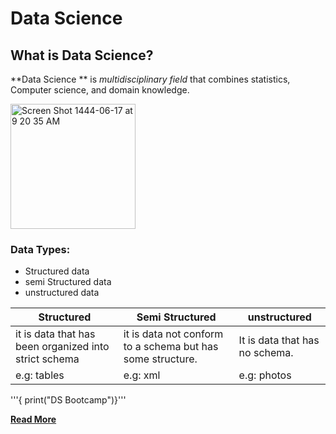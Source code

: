 # **Data Science**
## **What is Data Science?**

**Data Science ** is *multidisciplinary field* that combines statistics, Computer science, and domain knowledge.


<img  alt="Screen Shot 1444-06-17 at 9 20 35 AM" src="https://github.com/HESHAM-SA/Git-Lab3/assets/62900612/42e43cf1-5b68-4768-9b6d-1a402db222a8" width="200" height="200">

### **Data Types:**
- Structured data 
- semi Structured data 
- unstructured data 


| Structured | Semi Structured |unstructured |
|------------|------------------|------------|
|it is data that has been organized into strict schema|it is data not conform to a schema but has some structure.| It is data that has no schema.
|e.g: tables| e.g: xml|e.g: photos

'''{ print("DS Bootcamp")}'''

[**Read More**](https://en.wikipedia.org/wiki/Data_science%E2%80%9D)
